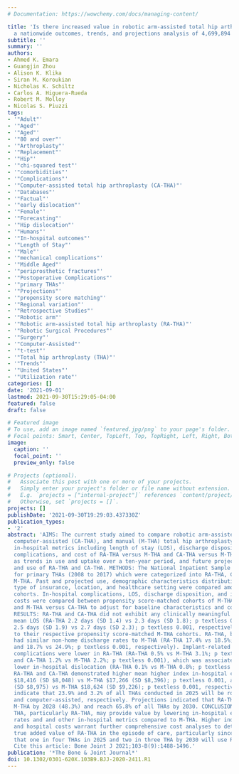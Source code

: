 ```yaml
---
# Documentation: https://wowchemy.com/docs/managing-content/

title: 'Is there increased value in robotic arm-assisted total hip arthroplasty? :
  a nationwide outcomes, trends, and projections analysis of 4,699,894 cases'
subtitle: ''
summary: ''
authors:
- Ahmed K. Emara
- Guangjin Zhou
- Alison K. Klika
- Siran M. Koroukian
- Nicholas K. Schiltz
- Carlos A. Higuera-Rueda
- Robert M. Molloy
- Nicolas S. Piuzzi
tags:
- '"Adult"'
- '"Aged"'
- '"Aged"'
- '"80 and over"'
- '"Arthroplasty"'
- '"Replacement"'
- '"Hip"'
- '"chi-squared test"'
- '"comorbidities"'
- '"Complications"'
- '"Computer-assisted total hip arthroplasty (CA-THA)"'
- '"Databases"'
- '"Factual"'
- '"early dislocation"'
- '"Female"'
- '"Forecasting"'
- '"Hip dislocation"'
- '"Humans"'
- '"In-hospital outcomes"'
- '"Length of Stay"'
- '"Male"'
- '"mechanical complications"'
- '"Middle Aged"'
- '"periprosthetic fractures"'
- '"Postoperative Complications"'
- '"primary THAs"'
- '"Projections"'
- '"propensity score matching"'
- '"Regional variation"'
- '"Retrospective Studies"'
- '"Robotic arm"'
- '"Robotic arm-assisted total hip arthroplasty (RA-THA)"'
- '"Robotic Surgical Procedures"'
- '"Surgery"'
- '"Computer-Assisted"'
- '"t-test"'
- '"Total hip arthroplasty (THA)"'
- '"Trends"'
- '"United States"'
- '"Utilization rate"'
categories: []
date: '2021-09-01'
lastmod: 2021-09-30T15:29:05-04:00
featured: false
draft: false

# Featured image
# To use, add an image named `featured.jpg/png` to your page's folder.
# Focal points: Smart, Center, TopLeft, Top, TopRight, Left, Right, BottomLeft, Bottom, BottomRight.
image:
  caption: ''
  focal_point: ''
  preview_only: false

# Projects (optional).
#   Associate this post with one or more of your projects.
#   Simply enter your project's folder or file name without extension.
#   E.g. `projects = ["internal-project"]` references `content/project/deep-learning/index.md`.
#   Otherwise, set `projects = []`.
projects: []
publishDate: '2021-09-30T19:29:03.437330Z'
publication_types:
- '2'
abstract: 'AIMS: The current study aimed to compare robotic arm-assisted (RA-THA),
  computer-assisted (CA-THA), and manual (M-THA) total hip arthroplasty regarding
  in-hospital metrics including length of stay (LOS), discharge disposition, in-hospital
  complications, and cost of RA-THA versus M-THA and CA-THA versus M-THA, as well
  as trends in use and uptake over a ten-year period, and future projections of uptake
  and use of RA-THA and CA-THA. METHODS: The National Inpatient Sample was queried
  for primary THAs (2008 to 2017) which were categorized into RA-THA, CA-THA, and
  M-THA. Past and projected use, demographic characteristics distribution, income,
  type of insurance, location, and healthcare setting were compared among the three
  cohorts. In-hospital complications, LOS, discharge disposition, and in-hospital
  costs were compared between propensity score-matched cohorts of M-THA versus RA-THA
  and M-THA versus CA-THA to adjust for baseline characteristics and comorbidities.
  RESULTS: RA-THA and CA-THA did not exhibit any clinically meaningful reduction in
  mean LOS (RA-THA 2.2 days (SD 1.4) vs 2.3 days (SD 1.8); p textless 0.001, and CA-THA
  2.5 days (SD 1.9) vs 2.7 days (SD 2.3); p textless 0.001, respectively) compared
  to their respective propensity score-matched M-THA cohorts. RA-THA, but not CA-THA,
  had similar non-home discharge rates to M-THA (RA-THA 17.4% vs 18.5%; p = 0.205,
  and 18.7% vs 24.9%; p textless 0.001, respectively). Implant-related mechanical
  complications were lower in RA-THA (RA-THA 0.5% vs M-THA 3.1%; p textless 0.001,
  and CA-THA 1.2% vs M-THA 2.2%; p textless 0.001), which was associated with a significantly
  lower in-hospital dislocation (RA-THA 0.1% vs M-THA 0.8%; p textless 0.001). Both
  RA-THA and CA-THA demonstrated higher mean higher index in-hospital costs (RA-THA
  $18,416 (SD $8,048) vs M-THA $17,266 (SD $8,396); p textless 0.001, and CA-THA $20,295
  (SD $8,975) vs M-THA $18,624 (SD $9,226); p textless 0.001, respectively). Projections
  indicate that 23.9% and 3.2% of all THAs conducted in 2025 will be robotic arm-
  and computer-assisted, respectively. Projections indicated that RA-THA use may overtake
  M-THA by 2028 (48.3%) and reach 65.8% of all THAs by 2030. CONCLUSION: Technology-assisted
  THA, particularly RA-THA, may provide value by lowering in-hospital early dislocation
  rates and and other in-hospital metrics compared to M-THA. Higher index-procedure
  and hospital costs warrant further comprehensive cost analyses to determine the
  true added value of RA-THA in the episode of care, particularly since we project
  that one in four THAs in 2025 and two in three THA by 2030 will use RA-THA technology.
  Cite this article: Bone Joint J 2021;103-B(9):1488-1496.'
publication: '*The Bone & Joint Journal*'
doi: 10.1302/0301-620X.103B9.BJJ-2020-2411.R1
---
```

